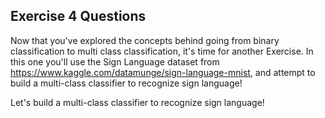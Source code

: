 ## Exercise 4 Questions

Now that you've explored the concepts behind going from binary classification to multi class classification, it's time for another Exercise. In this one you'll use the Sign Language dataset from https://www.kaggle.com/datamunge/sign-language-mnist, and attempt to build a multi-class classifier to recognize sign language!

Let's build a multi-class classifier to recognize sign language!
